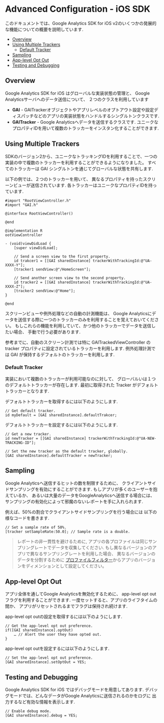 # Advanced Configuration - iOS SDK

このドキュメントでは、Google Analytics SDK for iOS v2のいくつかの発展的な機能についての概要を説明しています.

- [Overview](#overview)
- [Using Multiple Trackers](#using-multiple-trackers)
    - [Default Tracker](#default-tracker)
- [Sampling](#sampling)
- [App-level Opt Out](#app-level-opt-out)
- [Testing and Debugging](#testing-and-debugging)

## <a name="overview"></a>Overview

Google Analytics SDK for iOS はグローバルな実装状態の管理と、
Google Analyticsサーバへのデータ送信について、
２つのクラスを利用しています

- **GAI** - GAITrackerオブジェクトやアプリレベルのオプトアウト設定や設定ディスパッチなどのアプリの実装状態をハンドルするシングルトンクラスです.
- **GAITracker** - Google Analyticsへデータを送信するクラスです. ユニークなプロパティIDを用いて複数のトラッカーをインスタン化することができます.

## <a name="using-multiple-trackers"></a>Using Multiple Trackers

SDKのバージョン2から、ユニークなトラッキングIDを利用することで、一つの実装の中で複数のトラッカーを利用することができるようになりました。
すべてのトラッカーは GAI シングルトンを通じてグローバルな状態を共有します.

以下の例では、２つのトラッカーを用いて、
異なるプロパティを持ったスクリーンビューが送信されています.
各トラッカーはユニークなプロパティIDを持っています.

```
#import "RootViewController.h"
#import "GAI.h"

@interface RootViewController()

@end

@implementation R
ootViewController

- (void)viewDidLoad {
    [super viewDidLoad];
    
    // Send a screen view to the first property.
    id trakcer1 = [[GAI sharedInstance] trackerWithTrackingId:@"UA-XXXX-Y"];
    [tracker1 sendView:@"/HomeScreen"];
    
    // Send another screen view to the second property.
    id tracker2 = [[GAI sharedInstance] trackerWithTrackingId:@"UA-XXXX-Z"];
    [tracker2 sendView:@"Home"];
}

@end
```

スクリーンビューや例外処理などの自動の計測機能は、
Google Analyticsにデータを送信する際に一つのトラッカーのみを利用することを覚えておいてください。
もしこれらの機能を利用していて、かつ他のトラッカーでデータを送信したい場合、
手動で行う必要があります.

参考までに、自動のスクリーン計測では特に GAITrackedViewController の tracker プロパティに設定されているトラッカーを利用します. 例外処理計測では GAI が保持するデフォルトのトラッカーを利用します.

### <a name="default-tracker"></a>Default Tracker 

実装において複数のトラッカーが利用可能なのに対して、
グローバルいは１つのデフォルトトラッカーが存在します.
最初に取得された Tracker がデフォルトトラッカーとなります.

デフォルトトラッカーを取得するには以下のようにします.

```
// Get default tracker.
id myDefault = [GAI sharedInstance].defaultTrakcer;
```

デフォルトトラッカーを設定するには以下のようにします.

```
// Get a new tracker.
id newTracker = [[GAI sharedInstance] trackerWithTrackingId:@"UA-NEW-TRACKING-ID"];

// Set the new tracker as the default tracker, globally.
[GAI sharedInstance].defaultTracker = newTracker;
```

## <a name="sampling"></a>Sampling

Google Analyticsへ送信するヒットの数を制限するために、
クライアントサイドサンプリングを有効にすることができます.
もしアプリが多くのユーザーを抱えているか、
あるいは大量のデータをGoogleAnalyticsへ送信する場合には、
サンプリングの有効化によって邪魔のないレポートを手に入れられます.

例えば、50%の割合でクライアントサイドサンプリングを行う場合には
以下の様なコードを書きます.

```
// Set a sample rate of 50%.
[tracker setSampleRate:50.0]; // Sample rate is a double.
```

> レポートの非一貫性を避けるために, 
> アプリの各プロファイルは同じサンプリングレートでデータを収集してください.
> もし異なるバージョンのアプリで異なるサンプリングレートを利用した場合、
> 異なるバージョンのデータを分割するために
> [プロファイルフィルター](http://support.google.com/analytics/bin/answer.py?hl=en&answer=1033162)からアプリのバージョンをディメンションとして設定してください。

## <a name="app-level-opt-out"></a>App-level Opt Out

アプリ全体を通してGoogle Analyticsを無効化するために、
app-level opt out フラグを利用することができます.
一度セットすると、アプリのライフタイムの間か、
アプリがリセットされるまでフラグは保持され続けます.

app-level opt outの設定を取得するには以下のようにします.

```
// Get the app-level opt out preference.
if([GAI sharedInstance].optOut)
    … // Alert the user they have opted out.
}
```

app-level opt outを設定するには以下のようにします.

```
// Set the app-level opt out preference.
[GAI sharedInstance].setOptOut = YES;
```

## <a name="testing-and-debugging"></a>Testing and Debugging

Google Analytics SDK for iOS ではデバッグモードを用意してあります.
デバッグモードでは、どんなデータがGoogle Analyticsに送信されるのかをログに
出力するなど有効な情報を表示します.

```
// Enable debug mode.
[GAI sharedInstance].debug = YES;
```
